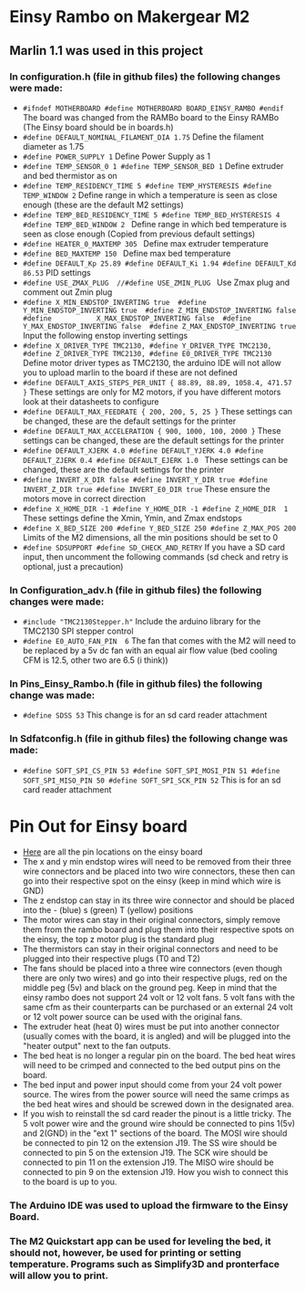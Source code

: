 # Einsy Rambo on Makergear M2
## Marlin 1.1 was used in this project 
### In configuration.h (file in github files) the following changes were made:
 - ``` #ifndef MOTHERBOARD #define MOTHERBOARD BOARD_EINSY_RAMBO #endif ```
The board was changed from the RAMBo board to the Einsy RAMBo (The Einsy board should be in boards.h) 
 - ``` #define DEFAULT_NOMINAL_FILAMENT_DIA 1.75 ```
Define the filament diameter as 1.75 
 - ``` #define POWER_SUPPLY 1 ```
Define Power Supply as 1
 - ``` #define TEMP_SENSOR_0 1 #define TEMP_SENSOR_BED 1 ```
Define extruder and bed thermistor as on
 - ``` #define TEMP_RESIDENCY_TIME 5 #define TEMP_HYSTERESIS #define TEMP_WINDOW 2 ```
Define range in which a temperature is seen as close enough (these are the default M2 settings)
 - ```#define TEMP_BED_RESIDENCY_TIME 5 #define TEMP_BED_HYSTERESIS 4 #define TEMP_BED_WINDOW 2 ```
Define range in which bed temperature is seen as close enough (Copied from previous default settings)
 - ```#define HEATER_0_MAXTEMP 305 ```
Define max extruder temperature
 - ```#define BED_MAXTEMP 150 ```
Define max bed temperature
 - ``` #define DEFAULT_Kp 25.89 #define DEFAULT_Ki 1.94 #define DEFAULT_Kd 86.53 ```
PID settings
 - ```#define USE_ZMAX_PLUG  //#define USE_ZMIN_PLUG ``` 
Use Zmax plug and comment out Zmin plug
 - ```#define X_MIN_ENDSTOP_INVERTING true  #define Y_MIN_ENDSTOP_INVERTING true  #define Z_MIN_ENDSTOP_INVERTING false  #define           X_MAX_ENDSTOP_INVERTING false  #define Y_MAX_ENDSTOP_INVERTING false  #define Z_MAX_ENDSTOP_INVERTING true ```   
Input the following enstop inverting settings
 - ```#define X_DRIVER_TYPE TMC2130, #define Y_DRIVER_TYPE TMC2130, #define Z_DRIVER_TYPE TMC2130, #define E0_DRIVER_TYPE TMC2130 ```
Define motor driver types as TMC2130, the arduino IDE will not allow you to upload marlin to the board if these are not defined
 - ``` #define DEFAULT_AXIS_STEPS_PER_UNIT { 88.89, 88.89, 1058.4, 471.57 } ```
These settings are only for M2 motors, if you have different motors look at their datasheets to configure
 - ``` #define DEFAULT_MAX_FEEDRATE { 200, 200, 5, 25 } ```
These settings can be changed, these are the default settings for the printer
 - ``` #define DEFAULT_MAX_ACCELERATION { 900, 1000, 100, 2000 } ```
These settings can be changed, these are the default settings for the printer
 - ```#define DEFAULT_XJERK 4.0 #define DEFAULT_YJERK 4.0 #define DEFAULT_ZJERK 0.4 #define DEFAULT_EJERK 1.0 ```
These settings can be changed, these are the default settings for the printer
 - ``` #define INVERT_X_DIR false #define INVERT_Y_DIR true #define INVERT_Z_DIR true #define INVERT_E0_DIR true ```
These ensure the motors move in correct direction
 - ``` #define X_HOME_DIR -1 #define Y_HOME_DIR -1 #define Z_HOME_DIR  1 ```
These settings define the Xmin, Ymin, and Zmax endstops
 - ``` #define X_BED_SIZE 200 #define Y_BED_SIZE 250 #define Z_MAX_POS 200 ```
Limits of the M2 dimensions, all the min positions should be set to 0
 - ``` #define SDSUPPORT #define SD_CHECK_AND_RETRY ```
If you have a SD card input, then uncomment the following commands (sd check and retry is optional, just a precaution)
### In Configuration_adv.h (file in github files) the following changes were made:
 - ``` #include "TMC2130Stepper.h" ```
Include the arduino library for the TMC2130 SPI stepper control
 - ``` #define E0_AUTO_FAN_PIN  6 ```
The fan that comes with the M2 will need to be replaced by a 5v dc fan with an equal air flow value (bed cooling CFM is 12.5, other two are 6.5 (i think))
### In Pins_Einsy_Rambo.h (file in github files) the following change was made: 
 - ``` #define SDSS 53 ```
This change is for an sd card reader attachment
### In Sdfatconfig.h (file in github files) the following change was made:
 - ``` #define SOFT_SPI_CS_PIN 53 #define SOFT_SPI_MOSI_PIN 51 #define SOFT_SPI_MISO_PIN 50 #define SOFT_SPI_SCK_PIN 52 ```
This is for an sd card reader attachment

# Pin Out for Einsy board
- [Here](https://reprap.org/wiki/EinsyRambo_development) are all the pin locations on the einsy board
- The x and y min endstop wires will need to be removed from their three wire connectors and be placed into two wire connectors, these then can go into their respective spot on the einsy (keep in mind which wire is GND)
- The z endstop can stay in its three wire connector and should be placed into the - (blue) s (green) T (yellow) positions
- The motor wires can stay in their original connectors, simply remove them from the rambo board and plug them into their respective spots on the einsy, the top z motor plug is the standard plug
- The thermistors can stay in their original connectors and need to be plugged into their respective plugs (T0 and T2)
- The fans should be placed into a three wire connectors (even though there are only two wires) and go into their respective plugs, red on the middle peg (5v) and black on the ground peg. Keep in mind that the einsy rambo does not support 24 volt or 12 volt fans. 5 volt fans with the same cfm as their counterparts can be purchased or an external 24 volt or 12 volt power source can be used with the original fans.
- The extruder heat (heat 0) wires must be put into another connector (usually comes with the board, it is angled) and will be plugged into the "heater output" next to the fan outputs.
- The bed heat is no longer a regular pin on the board. The bed heat wires will need to be crimped and connected to the bed output pins on the board.
- The bed input and power input should come from your 24 volt power source. The wires from the power source will need the same crimps as the bed heat wires and should be screwed down in the designated area.
- If you wish to reinstall the sd card reader the pinout is a little tricky. The 5 volt power wire and the ground wire should be connected to pins 1(5v) and 2(GND) in the "ext 1" sections of the board. The MOSI wire should be connected to pin 12 on the extension J19. The SS wire should be connected to pin 5 on the extension J19. The SCK wire should be connected to pin 11 on the extension J19. The MISO wire should be connected to pin 9 on the extension J19. How you wish to connect this to the board is up to you.

 ### The Arduino IDE was used to upload the firmware to the Einsy Board. 
 ### The M2 Quickstart app can be used for leveling the bed, it should not, however, be used for printing or setting temperature. Programs such as Simplify3D and pronterface will allow you to print.
 
